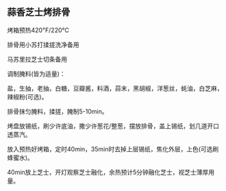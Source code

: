 ## 蒜香芝士烤排骨

烤箱预热420℉/220℃

排骨用小苏打揉搓洗净备用

马苏里拉芝士切条备用

调制腌料(皆为适量)：

盐，生抽，老抽，白糖，豆瓣酱，料酒，蒜末，黑胡椒，洋葱丝，蚝油，白芝麻，辣椒粉(可选)。

排骨抹匀腌料，揉搓，腌制5-10min。

烤盘放锡纸，刷少许底油，撒少许葱花/整葱，摆放排骨，盖上锡纸，划几道开口透蒸汽。

放入预热好烤箱，定时40min，35min时去掉上层锡纸，焦化外层，上色(可选刷蜂蜜水)。

40min放上芝士，开灯观察芝士融化，余热预计5分钟融化芝士，视芝士薄厚用量。
